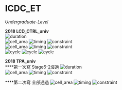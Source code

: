 # ICDC_ET

*Undergraduate-Level*

**2018 LCD_CTRL_univ**  
![duration](https://img.shields.io/badge/time_spent-4h12m-green?style=flat-square)<br>
![cell_area](https://img.shields.io/badge/total_cell_area-61151.530805-blue?style=flat-square)
![timing](https://img.shields.io/badge/critical_path-7.16ns-red?style=flat-square)
![constraint](https://img.shields.io/badge/timing_constraint-10ns-yellow?style=flat-square)<br>
![cell_area](https://img.shields.io/badge/total_cell_area-70227.663658-blue?style=flat-square)
![timing](https://img.shields.io/badge/critical_path-6.08ns-red?style=flat-square)
![constraint](https://img.shields.io/badge/timing_constraint-6.08ns-yellow?style=flat-square)<br>
![cycle](https://img.shields.io/badge/tb1_cycle-130-orange?style=flat-square)
![cycle](https://img.shields.io/badge/tb2_cycle-158-orange?style=flat-square)
![cycle](https://img.shields.io/badge/tb3_cycle-220-orange?style=flat-square)

**2018 TPA_univ**  
****第一次寫 Stage6-2沒過 
![duration](https://img.shields.io/badge/time_spent-5h13m-green?style=flat-square)<br>
![cell_area](https://img.shields.io/badge/total_cell_area-121234.076880-blue?style=flat-square)
![timing](https://img.shields.io/badge/critical_path-6.68ns-red?style=flat-square)
![constraint](https://img.shields.io/badge/timing_constraint-10ns-yellow?style=flat-square)

****第二次寫 全部通過
![cell_area](https://img.shields.io/badge/total_cell_area-121709.651355-blue?style=flat-square)
![timing](https://img.shields.io/badge/critical_path-6.51ns-red?style=flat-square)
![constraint](https://img.shields.io/badge/timing_constraint-10ns-yellow?style=flat-square)
